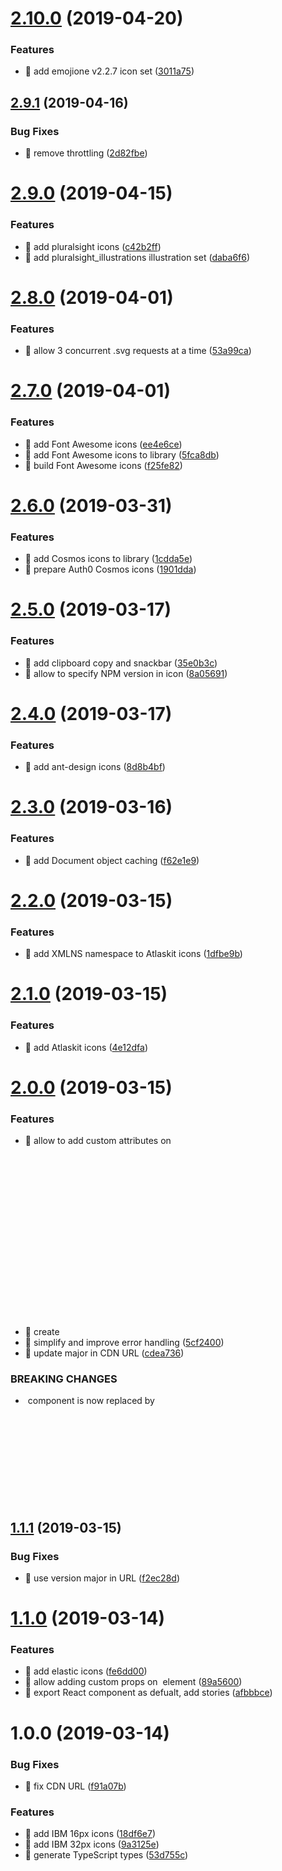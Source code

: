 # [2.10.0](https://github.com/streamich/iconista/compare/v2.9.1...v2.10.0) (2019-04-20)


### Features

* 🎸 add emojione v2.2.7 icon set ([3011a75](https://github.com/streamich/iconista/commit/3011a75))

## [2.9.1](https://github.com/streamich/iconista/compare/v2.9.0...v2.9.1) (2019-04-16)


### Bug Fixes

* 🐛 remove throttling ([2d82fbe](https://github.com/streamich/iconista/commit/2d82fbe))

# [2.9.0](https://github.com/streamich/iconista/compare/v2.8.0...v2.9.0) (2019-04-15)


### Features

* 🎸 add pluralsight icons ([c42b2ff](https://github.com/streamich/iconista/commit/c42b2ff))
* 🎸 add pluralsight_illustrations illustration set ([daba6f6](https://github.com/streamich/iconista/commit/daba6f6))

# [2.8.0](https://github.com/streamich/iconista/compare/v2.7.0...v2.8.0) (2019-04-01)


### Features

* 🎸 allow 3 concurrent .svg requests at a time ([53a99ca](https://github.com/streamich/iconista/commit/53a99ca))

# [2.7.0](https://github.com/streamich/iconista/compare/v2.6.0...v2.7.0) (2019-04-01)


### Features

* 🎸 add Font Awesome icons ([ee4e6ce](https://github.com/streamich/iconista/commit/ee4e6ce))
* 🎸 add Font Awesome icons to library ([5fca8db](https://github.com/streamich/iconista/commit/5fca8db))
* 🎸 build Font Awesome icons ([f25fe82](https://github.com/streamich/iconista/commit/f25fe82))

# [2.6.0](https://github.com/streamich/iconista/compare/v2.5.0...v2.6.0) (2019-03-31)


### Features

* 🎸 add Cosmos icons to library ([1cdda5e](https://github.com/streamich/iconista/commit/1cdda5e))
* 🎸 prepare Auth0 Cosmos icons ([1901dda](https://github.com/streamich/iconista/commit/1901dda))

# [2.5.0](https://github.com/streamich/iconista/compare/v2.4.0...v2.5.0) (2019-03-17)


### Features

* 🎸 add clipboard copy and snackbar ([35e0b3c](https://github.com/streamich/iconista/commit/35e0b3c))
* 🎸 allow to specify NPM version in icon ([8a05691](https://github.com/streamich/iconista/commit/8a05691))

# [2.4.0](https://github.com/streamich/iconista/compare/v2.3.0...v2.4.0) (2019-03-17)


### Features

* 🎸 add ant-design icons ([8d8b4bf](https://github.com/streamich/iconista/commit/8d8b4bf))

# [2.3.0](https://github.com/streamich/iconista/compare/v2.2.0...v2.3.0) (2019-03-16)


### Features

* 🎸 add Document object caching ([f62e1e9](https://github.com/streamich/iconista/commit/f62e1e9))

# [2.2.0](https://github.com/streamich/iconista/compare/v2.1.0...v2.2.0) (2019-03-15)


### Features

* 🎸 add XMLNS namespace to Atlaskit icons ([1dfbe9b](https://github.com/streamich/iconista/commit/1dfbe9b))

# [2.1.0](https://github.com/streamich/iconista/compare/v2.0.0...v2.1.0) (2019-03-15)


### Features

* 🎸 add Atlaskit icons ([4e12dfa](https://github.com/streamich/iconista/commit/4e12dfa))

# [2.0.0](https://github.com/streamich/iconista/compare/v1.1.1...v2.0.0) (2019-03-15)


### Features

* 🎸 allow to add custom attributes on <svg> element ([a601562](https://github.com/streamich/iconista/commit/a601562))
* 🎸 create <Svg> component that loads SVG inline ([72cf2e3](https://github.com/streamich/iconista/commit/72cf2e3))
* 🎸 simplify and improve error handling ([5cf2400](https://github.com/streamich/iconista/commit/5cf2400))
* 🎸 update major in CDN URL ([cdea736](https://github.com/streamich/iconista/commit/cdea736))


### BREAKING CHANGES

* <Img> component is now replaced by <Svg>

## [1.1.1](https://github.com/streamich/iconista/compare/v1.1.0...v1.1.1) (2019-03-15)


### Bug Fixes

* 🐛 use version major in URL ([f2ec28d](https://github.com/streamich/iconista/commit/f2ec28d))

# [1.1.0](https://github.com/streamich/iconista/compare/v1.0.0...v1.1.0) (2019-03-14)


### Features

* 🎸 add elastic icons ([fe6dd00](https://github.com/streamich/iconista/commit/fe6dd00))
* 🎸 allow adding custom props on <img> element ([89a5600](https://github.com/streamich/iconista/commit/89a5600))
* 🎸 export React component as defualt, add stories ([afbbbce](https://github.com/streamich/iconista/commit/afbbbce))

# 1.0.0 (2019-03-14)


### Bug Fixes

* 🐛 fix CDN URL ([f91a07b](https://github.com/streamich/iconista/commit/f91a07b))


### Features

* 🎸 add IBM 16px icons ([18df6e7](https://github.com/streamich/iconista/commit/18df6e7))
* 🎸 add IBM 32px icons ([9a3125e](https://github.com/streamich/iconista/commit/9a3125e))
* 🎸 generate TypeScript types ([53d755c](https://github.com/streamich/iconista/commit/53d755c))
